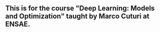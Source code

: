 ## This is for the course "Deep Learning: Models and Optimization" taught by Marco Cuturi at ENSAE.
